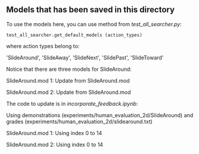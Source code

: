 ## Models that has been saved in this directory

To use the models here, you can use method from *test_all_searcher.py*:

```
test_all_searcher.get_default_models (action_types)
```

where action types belong to:

'SlideAround', 'SlideAway', 'SlideNext', 'SlidePast', 'SlideToward'

Notice that there are three models for SlideAround:

SlideAround.mod 1: Update from SlideAround.mod

SlideAround.mod 2: Update from SlideAround.mod 

The code to update is in *incorporate_feedback.ipynb*:

Using demonstrations (experiments/human_evaluation_2d/SlideAround) and grades (experiments/human_evaluation_2d/slidearound.txt)

SlideAround.mod 1: Using index 0 to 14

SlideAround.mod 2: Using index 0 to 14
